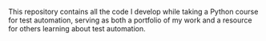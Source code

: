This repository contains all the code I develop while taking a Python course for test automation, serving as both a portfolio of my work and a resource for others learning about test automation.
